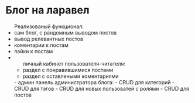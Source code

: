 <h1>Блог на ларавел</h1>
<ul>Реализованый функционал:
    <li>сам блог, с рандомным выводом постов</li>
    <li>вывод релевантных постов</li>
    <li>коментарии к постам</li>
    <li>лайки к постам</li>
    <li><ul>личный кабинет пользователя-читателя:
        <li>раздел с понравившимися постами</li>
        <li>раздел с оставлеными коментариями</li>
    </ul></li>
    - админ панель администратора блога:
    - CRUD для категорий
    - CRUD для тэгов
    - CRUD для новых пользоватей с ролями
    - CRUD для постов
</ul>
